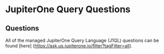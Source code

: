 # JupiterOne Query Questions

## Questions

All of the managed JupiterOne Query Language (J1QL) questions can be found [here] (https://ask.us.jupiterone.io/filter?tagFilter=all).